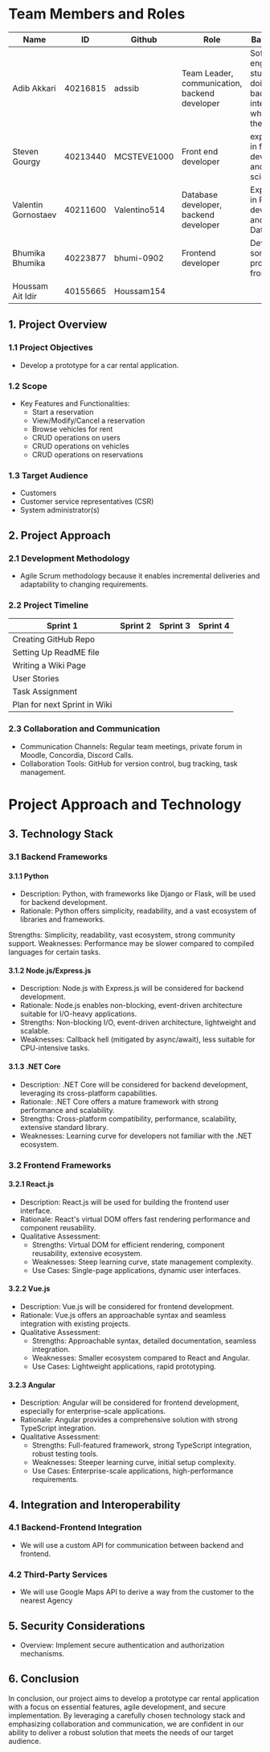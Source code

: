 # Team Members and Roles
Name | ID | Github | Role | Background
--- | --- | --- | --- | -- 
Adib Akkari | 40216815 | adssib | Team Leader, communication, backend developer | Software engineer student doing a backend intership while taking the course 
Steven Gourgy | 40213440 | MCSTEVE1000 | Front end developer | experienced in front end development and data science
Valentin Gornostaev | 40211600 | Valentino514 |  Database developer, backend developer | Experience in Rest API development and Databases
Bhumika Bhumika | 40223877 | bhumi-0902 | Frontend developer | Developed some projects in front end
Houssam Ait Idir | 40155665 | Houssam154 |  | 
## 1. Project Overview

### 1.1 Project Objectives
- Develop a  prototype for a car rental application.
  
### 1.2 Scope
- Key Features and Functionalities:
  - Start a reservation
  - View/Modify/Cancel a reservation
  - Browse vehicles for rent
  - CRUD operations on users
  - CRUD operations on vehicles
  - CRUD operations on reservations
  
### 1.3 Target Audience
  - Customers
  - Customer service representatives (CSR)
  - System administrator(s)

## 2. Project Approach

### 2.1 Development Methodology
- Agile Scrum methodology because it enables incremental deliveries and adaptability to changing requirements.

### 2.2 Project Timeline
Sprint 1 | Sprint 2 | Sprint 3 | Sprint 4
--- | --- | --- | ---
Creating GitHub Repo |  |  | 
Setting Up ReadME file |  |  | 
Writing a Wiki Page|  |  | 
User Stories|  |  |
Task Assignment | | | 
Plan for next Sprint in Wiki | | |  

### 2.3 Collaboration and Communication
- Communication Channels: Regular team meetings, private forum in Moodle, Concordia, Discord Calls.
- Collaboration Tools: GitHub for version control, bug tracking, task management.


# Project Approach and Technology 
## 3. Technology Stack

### 3.1 Backend Frameworks

#### 3.1.1 Python 

- Description: Python, with frameworks like Django or Flask, will be used for backend development.
- Rationale: Python offers simplicity, readability, and a vast ecosystem of libraries and frameworks.

Strengths: Simplicity, readability, vast ecosystem, strong community support.
Weaknesses: Performance may be slower compared to compiled languages for certain tasks.

#### 3.1.2 Node.js/Express.js
- Description: Node.js with Express.js will be considered for backend development.
- Rationale: Node.js enables non-blocking, event-driven architecture suitable for I/O-heavy applications.
- Strengths: Non-blocking I/O, event-driven architecture, lightweight and scalable.
- Weaknesses: Callback hell (mitigated by async/await), less suitable for CPU-intensive tasks.
#### 3.1.3 .NET Core
- Description: .NET Core will be considered for backend development, leveraging its cross-platform capabilities.
- Rationale: .NET Core offers a mature framework with strong performance and scalability.
- Strengths: Cross-platform compatibility, performance, scalability, extensive standard library.
- Weaknesses: Learning curve for developers not familiar with the .NET ecosystem.
  
### 3.2 Frontend Frameworks
#### 3.2.1 React.js
  - Description: React.js will be used for building the frontend user interface.
  - Rationale: React's virtual DOM offers fast rendering performance and component reusability.
  - Qualitative Assessment:
     - Strengths: Virtual DOM for efficient rendering, component reusability, extensive ecosystem.
     - Weaknesses: Steep learning curve, state management complexity.
     - Use Cases: Single-page applications, dynamic user interfaces.

#### 3.2.2 Vue.js
  - Description: Vue.js will be considered for frontend development.
  - Rationale: Vue.js offers an approachable syntax and seamless integration with existing projects.
  - Qualitative Assessment:
     - Strengths: Approachable syntax, detailed documentation, seamless integration.
     - Weaknesses: Smaller ecosystem compared to React and Angular.
     - Use Cases: Lightweight applications, rapid prototyping.

#### 3.2.3 Angular
  - Description: Angular will be considered for frontend development, especially for enterprise-scale applications.
  - Rationale: Angular provides a comprehensive solution with strong TypeScript integration.
  - Qualitative Assessment:
     - Strengths: Full-featured framework, strong TypeScript integration, robust testing tools.
     - Weaknesses: Steeper learning curve, initial setup complexity.
     - Use Cases: Enterprise-scale applications, high-performance requirements.
   
## 4. Integration and Interoperability
### 4.1 Backend-Frontend Integration
- We will use a custom API for communication between backend and frontend.
### 4.2 Third-Party Services
- We will use Google Maps API to derive a way from the customer to the nearest Agency
## 5. Security Considerations
- Overview: Implement secure authentication and authorization mechanisms.

## 6. Conclusion
 In conclusion, our project aims to develop a prototype car rental application with a focus on essential features, agile development, and secure implementation. By leveraging a carefully chosen technology stack and emphasizing collaboration and communication, we are confident in our ability to deliver a robust solution that meets the needs of our target audience.
